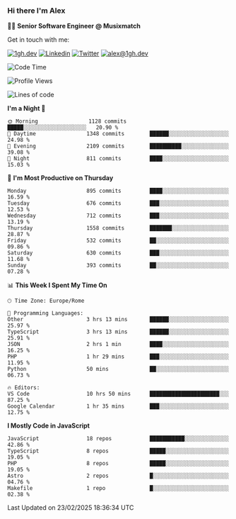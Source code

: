 ### Hi there I'm Alex

👨‍💻 __Senior Software Engineer @ Musixmatch__

Get in touch with me:

[![1gh.dev](https://img.shields.io/static/v1?label=1gh.dev&message=%20&color=red&logo=&style=flat-square&logoColor=white)](https://www.1gh.dev/)
[![Linkedin](https://img.shields.io/static/v1?label=Linkedin&message=%20&color=blue&logo=Linkedin&style=flat-square&logoColor=white)](https://linkedin.com/in/alexghirelli)
[![Twitter](https://img.shields.io/static/v1?label=Twitter&message=%20&color=blue&logo=Twitter&style=flat-square&logoColor=white)](https://twitter.com/alexGhirelli)
[![alex@1gh.dev](https://img.shields.io/static/v1?label=alex@1gh.dev&message=%20&color=red&logo=gmail&style=flat-square&logoColor=white)](mailto:alex@1gh.dev)

<!--START_SECTION:waka-->
![Code Time](http://img.shields.io/badge/Code%20Time-8%2C269%20hrs%2030%20mins-blue)

![Profile Views](http://img.shields.io/badge/Profile%20Views-0-blue)

![Lines of code](https://img.shields.io/badge/From%20Hello%20World%20I%27ve%20Written-19.9%20million%20lines%20of%20code-blue)

**I'm a Night 🦉** 

```text
🌞 Morning                1128 commits        █████░░░░░░░░░░░░░░░░░░░░   20.90 % 
🌆 Daytime                1348 commits        ██████░░░░░░░░░░░░░░░░░░░   24.98 % 
🌃 Evening                2109 commits        ██████████░░░░░░░░░░░░░░░   39.08 % 
🌙 Night                  811 commits         ████░░░░░░░░░░░░░░░░░░░░░   15.03 % 
```
📅 **I'm Most Productive on Thursday** 

```text
Monday                   895 commits         ████░░░░░░░░░░░░░░░░░░░░░   16.59 % 
Tuesday                  676 commits         ███░░░░░░░░░░░░░░░░░░░░░░   12.53 % 
Wednesday                712 commits         ███░░░░░░░░░░░░░░░░░░░░░░   13.19 % 
Thursday                 1558 commits        ███████░░░░░░░░░░░░░░░░░░   28.87 % 
Friday                   532 commits         ██░░░░░░░░░░░░░░░░░░░░░░░   09.86 % 
Saturday                 630 commits         ███░░░░░░░░░░░░░░░░░░░░░░   11.68 % 
Sunday                   393 commits         ██░░░░░░░░░░░░░░░░░░░░░░░   07.28 % 
```


📊 **This Week I Spent My Time On** 

```text
🕑︎ Time Zone: Europe/Rome

💬 Programming Languages: 
Other                    3 hrs 13 mins       ██████░░░░░░░░░░░░░░░░░░░   25.97 % 
TypeScript               3 hrs 13 mins       ██████░░░░░░░░░░░░░░░░░░░   25.91 % 
JSON                     2 hrs 1 min         ████░░░░░░░░░░░░░░░░░░░░░   16.25 % 
PHP                      1 hr 29 mins        ███░░░░░░░░░░░░░░░░░░░░░░   11.95 % 
Python                   50 mins             ██░░░░░░░░░░░░░░░░░░░░░░░   06.73 % 

🔥 Editors: 
VS Code                  10 hrs 50 mins      ██████████████████████░░░   87.25 % 
Google Calendar          1 hr 35 mins        ███░░░░░░░░░░░░░░░░░░░░░░   12.75 % 
```

**I Mostly Code in JavaScript** 

```text
JavaScript               18 repos            ███████████░░░░░░░░░░░░░░   42.86 % 
TypeScript               8 repos             █████░░░░░░░░░░░░░░░░░░░░   19.05 % 
PHP                      8 repos             █████░░░░░░░░░░░░░░░░░░░░   19.05 % 
Astro                    2 repos             █░░░░░░░░░░░░░░░░░░░░░░░░   04.76 % 
Makefile                 1 repo              █░░░░░░░░░░░░░░░░░░░░░░░░   02.38 % 
```




 Last Updated on 23/02/2025 18:36:34 UTC
<!--END_SECTION:waka-->
